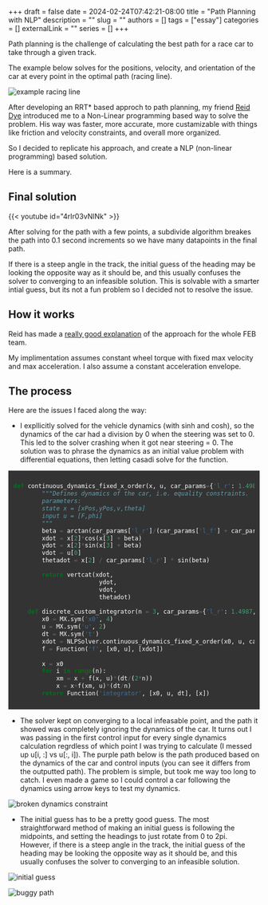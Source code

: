 +++ 
draft = false
date = 2024-02-24T07:42:21-08:00
title = "Path Planning with NLP"
description = ""
slug = ""
authors = []
tags = ["essay"]
categories = []
externalLink = ""
series = []
+++



Path planning is the challenge of calculating the best path for a race car to take through a given track.

The example below solves for the positions, velocity, and orientation of the car at every point in the optimal path (racing line).

![example racing line](/img/examplePath.png)


After developing an RRT* based approch to path planning, my friend [Reid Dye](https://reid.xz.ax) introduced me to a Non-Linear programming based way to solve the problem. His way was faster, more accurate, more custamizable with things like friction and velocity constraints, and overall more organized.

So I decided to replicate his approach, and create a NLP (non-linear programming) based solution. 

Here is a summary.

## Final solution

{{< youtube id="4rIr03vNlNk" >}}

After solving for the path with a few points, a subdivide algorithm breakes the path into 0.1 second increments so we have many datapoints in the final path.

If there is a steep angle in the track, the initial guess of the heading may be looking the opposite way as it should be, and this usually confuses the solver to converging to an infeasible solution. This is solvable with a smarter intial guess, but its not a fun problem so I decided not to resolve the issue.


## How it works

Reid has made a [really good explanation](https://reid.xz.ax/global_opt_docs) of the approach for the whole FEB team.

My implimentation assumes constant wheel torque with fixed max velocity and max acceleration.
I also assume a constant acceleration envelope.


## The process

Here are the issues I faced along the way:

- I expllicitly solved for the vehicle dynamics (with sinh and cosh), so the dynamics of the car had a division by 0 when the steering was set to 0. This led to the solver crashing when it got near steering = 0. The solution was to phrase the dynamics as an initial value problem with differential equations, then letting casadi solve for the function.

<div style="background-color: #333; color: #fff; padding: 10px;">

```python
def continuous_dynamics_fixed_x_order(x, u, car_params={'l_r': 1.4987, 'l_f':1.5213, 'm': 1.}):
        """Defines dynamics of the car, i.e. equality constraints.
        parameters:
        state x = [xPos,yPos,v,theta]
        input u = [F,phi]
        """
        beta = arctan(car_params['l_r']/(car_params['l_f'] + car_params['l_r']) * tan(u[1]))
        xdot = x[2]*cos(x[3] + beta)
        ydot = x[2]*sin(x[3] + beta)
        vdot = u[0]
        thetadot = x[2] / car_params['l_r'] * sin(beta)

        return vertcat(xdot,
                        ydot,
                        vdot,  
                        thetadot)                 
    
    def discrete_custom_integrator(n = 3, car_params={'l_r': 1.4987, 'l_f':1.5213, 'm': 1.}):
        x0 = MX.sym('x0', 4)
        u = MX.sym('u', 2)
        dt = MX.sym('t')
        xdot = NLPSolver.continuous_dynamics_fixed_x_order(x0, u, car_params)
        f = Function('f', [x0, u], [xdot])
        
        x = x0
        for i in range(n):
            xm = x + f(x, u)*(dt/(2*n))
            x = x+f(xm, u)*(dt/n)
        return Function('integrator', [x0, u, dt], [x])

```
</div>

- The solver kept on converging to a local infeasable point, and the path it showed was completely ignoring the dynamics of the car. It turns out I was passing in the first control input for every single dynamics calculation regrdless of which point I was trying to calculate (I messed up u[i, :] vs u[:, i]). The purple path below is the path produced based on the dynamics of the car and control inputs (you can see it differs from the outputted path). The problem is simple, but took me way too long to catch. I even made a game so I could control a car following the dynamics using arrow keys to test my dynamics.

![broken dynamics constraint](/img/broken.png)

- The initial guess has to be a pretty good guess. The most straightforward method of making an initial guess is following the midpoints, and setting the headings to just rotate from 0 to 2pi. However, if there is a steep angle in the track, the initial guess of the heading may be looking the opposite way as it should be, and this usually confuses the solver to converging to an infeasible solution.

![initial guess](/img/initialguess.PNG)

![buggy path](/img/buggedpath.PNG)









